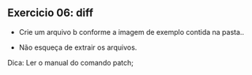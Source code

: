 ## Exercicio 06: diff

- Crie um arquivo b conforme a imagem de exemplo contida na pasta..

- Não esqueça de extrair os arquivos.

Dica: Ler o manual do comando patch;